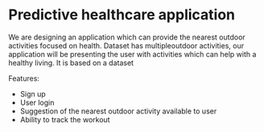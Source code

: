 # Predictive healthcare application

We are designing an application which can provide the nearest outdoor activities focused on health. Dataset has multipleoutdoor activities, our application will be presenting the user with activities which can help with a healthy living.  It is based on a dataset

Features: 

* Sign up
* User login 
* Suggestion of the nearest outdoor activity available to user
* Ability to track the workout
